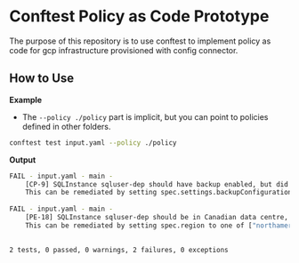 # Conftest Policy as Code Prototype

The purpose of this repository is to use conftest to implement policy as code for gcp infrastructure provisioned with config connector.

## How to Use

**Example**

- The `--policy ./policy` part is implicit, but you can point to policies defined in other folders.

```bash
conftest test input.yaml --policy ./policy
```

**Output**

```bash
FAIL - input.yaml - main - 
    [CP-9] SQLInstance sqluser-dep should have backup enabled, but did not.
    This can be remediated by setting spec.settings.backupConfiguration.enabled = true
    
FAIL - input.yaml - main - 
    [PE-18] SQLInstance sqluser-dep should be in Canadian data centre, but is not.
    This can be remediated by setting spec.region to one of ["northamerica-northeast1", "northamerica-northeast2"].
    

2 tests, 0 passed, 0 warnings, 2 failures, 0 exceptions
```